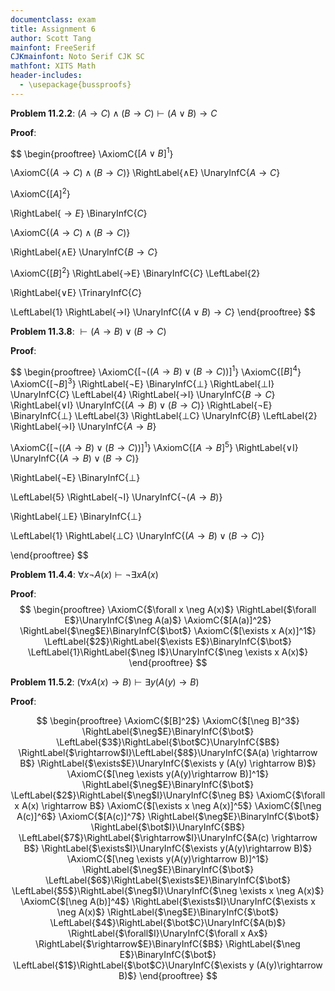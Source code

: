 ```yaml
---
documentclass: exam
title: Assignment 6
author: Scott Tang
mainfont: FreeSerif
CJKmainfont: Noto Serif CJK SC
mathfont: XITS Math
header-includes:
  - \usepackage{bussproofs}
---
```



**Problem 11.2.2**: $(A \rightarrow C ) \land (B \rightarrow C ) \vdash (A \lor B) \rightarrow C$

**Proof**:

$$
\begin{prooftree}
  \AxiomC{$[A \lor B]^1$}
  
  \AxiomC{$(A \to C) \wedge (B \to C)$}
  \RightLabel{$\wedge$E}
  \UnaryInfC{$A \to C$}
  
  \AxiomC{$[A]^2$}
  
  \RightLabel{$\to E$}
  \BinaryInfC{$C$}
  
  \AxiomC{$(A \to C) \wedge (B \to C)$}
  
  \RightLabel{$\wedge$E}
  \UnaryInfC{$B \to C$}
  
  \AxiomC{$[B]^2$}
  \RightLabel{$\to$E}
  \BinaryInfC{$C$}
  \LeftLabel{$2$}

  \RightLabel{$\lor$E}
  \TrinaryInfC{$C$}
  
  \LeftLabel{$1$}
  \RightLabel{$\to$I}
  \UnaryInfC{$(A \lor B) \to C$}
\end{prooftree}
$$

**Problem 11.3.8**: $\vdash (A \rightarrow B) \lor (B \rightarrow C)$

**Proof**: 

$$
\begin{prooftree}
\AxiomC{$[\neg ((A \rightarrow B) \lor (B \rightarrow C))]^1$}
\AxiomC{$[B]^4$}
\AxiomC{$[\neg B]^3$}
\RightLabel{$\neg$E}
\BinaryInfC{$\bot$}
\RightLabel{$\bot$I}
\UnaryInfC{$C$}
\LeftLabel{$4$}
\RightLabel{$\rightarrow$I}
\UnaryInfC{$B \rightarrow C$}
\RightLabel{$\lor$I}
\UnaryInfC{$(A \rightarrow B) \lor (B \rightarrow C)$}
\RightLabel{$\neg$E}
\BinaryInfC{$\bot$}
\LeftLabel{$3$}
\RightLabel{$\bot$C}
\UnaryInfC{$B$}
\LeftLabel{$2$}
\RightLabel{$\rightarrow$I}
\UnaryInfC{$A \rightarrow B$}

\AxiomC{$[\neg ((A \rightarrow B) \lor (B \rightarrow C))]^1$}
\AxiomC{$[A \rightarrow B]^5$}
\RightLabel{$\lor$I}
\UnaryInfC{$(A \rightarrow B)\lor (B \rightarrow C)$}

\RightLabel{$\neg$E}
\BinaryInfC{$\bot$}

\LeftLabel{$5$}
\RightLabel{$\neg$I}
\UnaryInfC{$\neg (A \rightarrow B)$}

\RightLabel{$\bot$E}
\BinaryInfC{$\bot$}

\LeftLabel{$1$}
\RightLabel{$\bot$C}
\UnaryInfC{$(A \rightarrow B) \lor (B \rightarrow C)$}

\end{prooftree}
$$


**Problem 11.4.4**: $\forall x \neg A(x) \vdash \neg \exists x A(x)$

**Proof**:
$$
\begin{prooftree}
        \AxiomC{$\forall x \neg A(x)$}
      \RightLabel{$\forall E$}\UnaryInfC{$\neg A(a)$}
      \AxiomC{$[A(a)]^2$}
    \RightLabel{$\neg$E}\BinaryInfC{$\bot$}
    \AxiomC{$[\exists x A(x)]^1$}
  \LeftLabel{$2$}\RightLabel{$\exists E$}\BinaryInfC{$\bot$}
\LeftLabel{1}\RightLabel{$\neg I$}\UnaryInfC{$\neg \exists x A(x)$}
\end{prooftree}
$$

**Problem 11.5.2**: $(\forall x A(x) \rightarrow B) \vdash \exists y (A(y) \rightarrow B)$

**Proof**:

$$
\begin{prooftree}
                \AxiomC{$[B]^2$}
                \AxiomC{$[\neg B]^3$}
              \RightLabel{$\neg$E}\BinaryInfC{$\bot$}
            \LeftLabel{$3$}\RightLabel{$\bot$C}\UnaryInfC{$B$}
          \RightLabel{$\rightarrow$I}\LeftLabel{$8$}\UnaryInfC{$A(a) \rightarrow B$}
        \RightLabel{$\exists$E}\UnaryInfC{$\exists y (A(y) \rightarrow B)$}
        \AxiomC{$[\neg \exists y(A(y)\rightarrow B)]^1$}
      \RightLabel{$\neg$E}\BinaryInfC{$\bot$}
    \LeftLabel{$2$}\RightLabel{$\neg$I}\UnaryInfC{$\neg B$}
      \AxiomC{$\forall x A(x) \rightarrow B$}
                 \AxiomC{$[\exists x \neg A(x)]^5$}
                           \AxiomC{$[\neg A(c)]^6$}
                           \AxiomC{$[A(c)]^7$}
                         \RightLabel{$\neg$E}\BinaryInfC{$\bot$}
                       \RightLabel{$\bot$I}\UnaryInfC{$B$} 
                     \LeftLabel{$7$}\RightLabel{$\rightarrow$I}\UnaryInfC{$A(c) \rightarrow B$}
                   \RightLabel{$\exists$I}\UnaryInfC{$\exists y(A(y)\rightarrow B)$}
                   \AxiomC{$[\neg \exists y(A(y)\rightarrow B)]^1$}
                 \RightLabel{$\neg$E}\BinaryInfC{$\bot$}
               \LeftLabel{$6$}\RightLabel{$\exists$E}\BinaryInfC{$\bot$}
             \LeftLabel{$5$}\RightLabel{$\neg$I}\UnaryInfC{$\neg \exists x \neg A(x)$}
               \AxiomC{$[\neg A(b)]^4$}
             \RightLabel{$\exists$I}\UnaryInfC{$\exists x \neg A(x)$}
           \RightLabel{$\neg$E}\BinaryInfC{$\bot$}
        \LeftLabel{$4$}\RightLabel{$\bot$C}\UnaryInfC{$A(b)$}
      \RightLabel{$\forall$I}\UnaryInfC{$\forall x Ax$}
    \RightLabel{$\rightarrow$E}\BinaryInfC{$B$}
  \RightLabel{$\neg E$}\BinaryInfC{$\bot$}
\LeftLabel{$1$}\RightLabel{$\bot$C}\UnaryInfC{$\exists y (A(y)\rightarrow B)$}
\end{prooftree}
$$